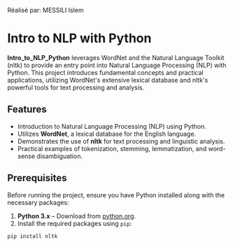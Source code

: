 Réalisé par: 
MESSILI Islem

# Intro to NLP with Python

**Intro_to_NLP_Python** leverages WordNet and the Natural Language Toolkit (nltk) to provide an entry point into Natural Language Processing (NLP) with Python. This project introduces fundamental concepts and practical applications, utilizing WordNet's extensive lexical database and nltk's powerful tools for text processing and analysis.

## Features

- Introduction to Natural Language Processing (NLP) using Python.
- Utilizes **WordNet**, a lexical database for the English language.
- Demonstrates the use of **nltk** for text processing and linguistic analysis.
- Practical examples of tokenization, stemming, lemmatization, and word-sense disambiguation.

## Prerequisites

Before running the project, ensure you have Python installed along with the necessary packages:

1. **Python 3.x** – Download from [python.org](https://www.python.org/downloads/).
2. Install the required packages using `pip`:

```bash
pip install nltk
